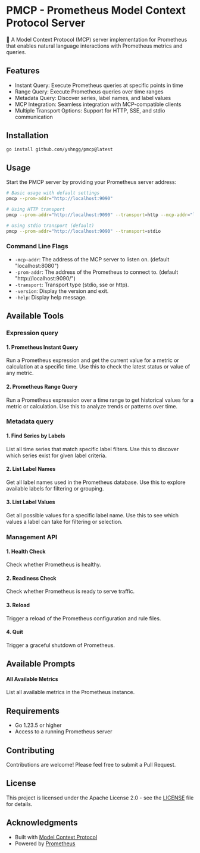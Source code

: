 # PMCP - Prometheus Model Context Protocol Server

🚀 A Model Context Protocol (MCP) server implementation for Prometheus that enables natural language interactions with Prometheus metrics and queries.

## Features

- Instant Query: Execute Prometheus queries at specific points in time
- Range Query: Execute Prometheus queries over time ranges
- Metadata Query: Discover series, label names, and label values
- MCP Integration: Seamless integration with MCP-compatible clients
- Multiple Transport Options: Support for HTTP, SSE, and stdio communication

## Installation

```bash
go install github.com/yshngg/pmcp@latest
```

## Usage

Start the PMCP server by providing your Prometheus server address:

```bash
# Basic usage with default settings
pmcp --prom-addr="http://localhost:9090"

# Using HTTP transport
pmcp --prom-addr="http://localhost:9090" --transport=http --mcp-addr="localhost:8080"

# Using stdio transport (default)
pmcp --prom-addr="http://localhost:9090" --transport=stdio
```

### Command Line Flags

- `-mcp-addr`: The address of the MCP server to listen on. (default "localhost:8080")
- `-prom-addr`: The address of the Prometheus to connect to. (default "http://localhost:9090/")
- `-transport`: Transport type (stdio, sse or http).
- `-version`: Display the version and exit.
- `-help`: Display help message.

## Available Tools

### Expression query

#### 1. Prometheus Instant Query

Run a Prometheus expression and get the current value for a metric or calculation at a specific time. Use this to check the latest status or value of any metric.

#### 2. Prometheus Range Query

Run a Prometheus expression over a time range to get historical values for a metric or calculation. Use this to analyze trends or patterns over time.

### Metadata query

#### 1. Find Series by Labels

List all time series that match specific label filters. Use this to discover which series exist for given label criteria.

#### 2. List Label Names

Get all label names used in the Prometheus database. Use this to explore available labels for filtering or grouping.

#### 3. List Label Values

Get all possible values for a specific label name. Use this to see which values a label can take for filtering or selection.

### Management API

#### 1. Health Check

Check whether Prometheus is healthy.

#### 2. Readiness Check

Check whether Prometheus is ready to serve traffic.

#### 3. Reload

Trigger a reload of the Prometheus configuration and rule files.

#### 4. Quit

Trigger a graceful shutdown of Prometheus.

## Available Prompts

#### All Available Metrics

List all available metrics in the Prometheus instance.

## Requirements

- Go 1.23.5 or higher
- Access to a running Prometheus server

## Contributing

Contributions are welcome! Please feel free to submit a Pull Request.

## License

This project is licensed under the Apache License 2.0 - see the [LICENSE](LICENSE) file for details.

## Acknowledgments

- Built with [Model Context Protocol](https://github.com/modelcontextprotocol/go-sdk)
- Powered by [Prometheus](https://prometheus.io/)
